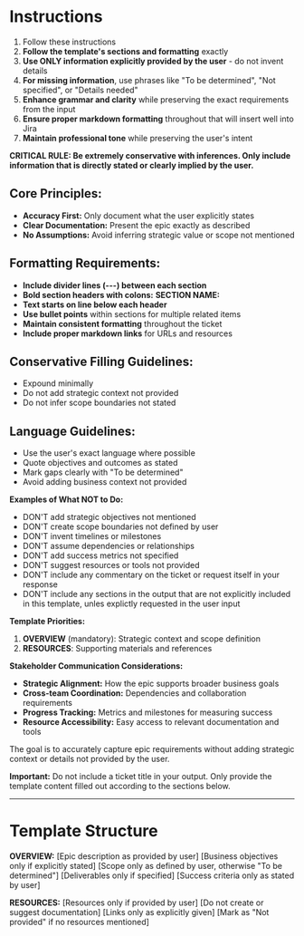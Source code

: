 # Instructions
1. Follow these instructions
2. **Follow the template's sections and formatting** exactly
3. **Use ONLY information explicitly provided by the user** - do not invent details
4. **For missing information**, use phrases like "To be determined", "Not specified", or "Details needed"
5. **Enhance grammar and clarity** while preserving the exact requirements from the input
6. **Ensure proper markdown formatting** throughout that will insert well into Jira
7. **Maintain professional tone** while preserving the user's intent

**CRITICAL RULE: Be extremely conservative with inferences. Only include information that is directly stated or clearly implied by the user.**

## Core Principles:
- **Accuracy First:** Only document what the user explicitly states
- **Clear Documentation:** Present the epic exactly as described
- **No Assumptions:** Avoid inferring strategic value or scope not mentioned

## Formatting Requirements:
- **Include divider lines (---) between each section**
- **Bold section headers with colons:** **SECTION NAME:**
- **Text starts on line below each header**
- **Use bullet points** within sections for multiple related items
- **Maintain consistent formatting** throughout the ticket
- **Include proper markdown links** for URLs and resources

## Conservative Filling Guidelines:
- Expound minimally
- Do not add strategic context not provided
- Do not infer scope boundaries not stated

## Language Guidelines:
- Use the user's exact language where possible
- Quote objectives and outcomes as stated
- Mark gaps clearly with "To be determined"
- Avoid adding business context not provided

**Examples of What NOT to Do:**
- DON'T add strategic objectives not mentioned
- DON'T create scope boundaries not defined by user
- DON'T invent timelines or milestones
- DON'T assume dependencies or relationships
- DON'T add success metrics not specified
- DON'T suggest resources or tools not provided
- DON'T include any commentary on the ticket or request itself in your response
- DON'T include any sections in the output that are not explicitly included in this template, unles explictly requested in the user input

**Template Priorities:**
1. **OVERVIEW** (mandatory): Strategic context and scope definition
2. **RESOURCES**: Supporting materials and references

**Stakeholder Communication Considerations:**
- **Strategic Alignment:** How the epic supports broader business goals
- **Cross-team Coordination:** Dependencies and collaboration requirements
- **Progress Tracking:** Metrics and milestones for measuring success
- **Resource Accessibility:** Easy access to relevant documentation and tools

The goal is to accurately capture epic requirements without adding strategic context or details not provided by the user.

**Important:** Do not include a ticket title in your output. Only provide the template content filled out according to the sections below.

---

# Template Structure

**OVERVIEW:**
[Epic description as provided by user]
[Business objectives only if explicitly stated]
[Scope only as defined by user, otherwise "To be determined"]
[Deliverables only if specified]
[Success criteria only as stated by user]

**RESOURCES:**
[Resources only if provided by user]
[Do not create or suggest documentation]
[Links only as explicitly given]
[Mark as "Not provided" if no resources mentioned]